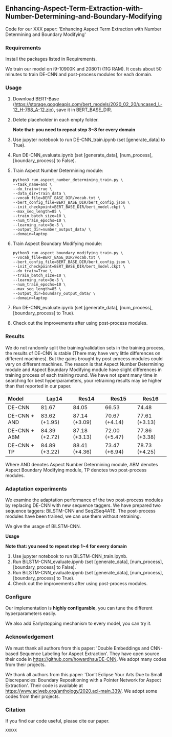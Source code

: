 ## Enhancing-Aspect-Term-Extraction-with-Number-Determining-and-Boundary-Modifying

Code for our XXX paper: 'Enhancing Aspect Term Extraction with Number Determining and Boundary Modifying'

### Requirements

Install the packages listed in Requirements.

We train our model on i9-10900K and 2080Ti (11G RAM). It costs about 50 minutes to train DE-CNN and post-process modules for each domain.

### Usage

1. Download BERT-Base (https://storage.googleapis.com/bert_models/2020_02_20/uncased_L-12_H-768_A-12.zip), save it in BERT_BASE_DIR.

2. Delete placeholder in each empty folder.

   **Note that: you need to repeat step 3~8 for every domain**

3. Use jupyter notebook to run DE-CNN_train.ipynb (set [generate_data] to True).

4. Run DE-CNN_evaluate.ipynb (set [generate_data], [num_process], [boundary_process] to False).

5. Train Aspect Number Determining module:

   ```
   python3 run_aspect_number_determining_train.py \
   --task_name=and \
   --do_train=true \
   --data_dir=train_data \
   --vocab_file=BERT_BASE_DIR/vocab.txt \
   --bert_config_file=BERT_BASE_DIR/bert_config.json \
   --init_checkpoint=BERT_BASE_DIR/bert_model.ckpt \
   --max_seq_length=85 \
   --train_batch_size=10 \
   --num_train_epochs=10 \
   --learning_rate=3e-5 \
   --output_dir=number_output_data/ \
   --domain=laptop
   ```

   

6. Train Aspect Boundary Modifying module:

   ```
   python3 run_aspect_boundary_modifying_train.py \
   --vocab_file=BERT_BASE_DIR/vocab.txt \
   --bert_config_file=BERT_BASE_DIR/bert_config.json \
   --init_checkpoint=BERT_BASE_DIR/bert_model.ckpt \
   --do_train=True \
   --train_batch_size=10 \
   --learning_rate=3e-5 \
   --num_train_epochs=10 \
   --max_seq_length=85 \
   --output_dir=boundary_output_data/ \
   --domain=laptop
   ```

   

7. Run DE-CNN_evaluate.ipynb (set [generate_data], [num_process], [boundary_process] to True).

8. Check out the improvements after using post-process modules.



### Results

We do not randomly split the training/validation sets in the training process, the results of DE-CNN is stable (There may have very little differences on different machines). But the gains brought by post-process modules could vary on different machines. The reason is that Aspect Number Determining module and Aspect Boundary Modifying module have slight differences in training process of each training round. We have not spent many time in searching for best hyperparameters, your retraining results may be higher than that reported in our paper.

| Model        | Lap14         | Res14         | Res15         | Res16         |
| :----------- | ------------- | ------------- | ------------- | ------------- |
| DE-CNN       | 81.67         | 84.05         | 66.53         | 74.48         |
| DE-CNN + AND | 83.62 (+1.95) | 87.14 (+3.09) | 70.67 (+4.14) | 77.61 (+3.13) |
| DE-CNN + ABM | 84.39 (+2.72) | 87.18 (+3.13) | 72.00 (+5.47) | 77.86 (+3.38) |
| DE-CNN + TP  | 84.89 (+3.22) | 88.41 (+4.36) | 73.47 (+6.94) | 78.73 (+4.25) |

Where AND denotes Aspect Number Determining module, ABM denotes Aspect Boundary Modifying module, TP denotes two post-process modules.

### Adaptation experiments

We examine the adaptation performance of the two post-process modules by replacing DE-CNN with new sequence taggers. We have prepared two sequence taggers: BiLSTM-CNN and Seq2Seq4ATE. The post-process modules have been trained, we can use them without retraining.

We give the usage of BiLSTM-CNN.

**Usage**

**Note that: you need to repeat step 1~4 for every domain**

1. Use jupyter notebook to run BiLSTM-CNN_train.ipynb.
2. Run BiLSTM-CNN_evaluate.ipynb (set [generate_data], [num_process], [boundary_process] to False).
3. Run BiLSTM-CNN_evaluate.ipynb (set [generate_data], [num_process], [boundary_process] to True).
4. Check out the improvements after using post-process modules.



### Configure

Our implementation is **highly configurable**, you can tune the different hyperparameters easily.

We also add Earlystopping mechanism to every model, you can try it.



### Acknowledgement

We must thank all authors from this paper: 'Double Embeddings and CNN-based Sequence Labeling for Aspect Extraction'. They have open source their code in https://github.com/howardhsu/DE-CNN. We adopt many codes from their projects. 

We thank all authors from this paper:  'Don’t Eclipse Your Arts Due to Small Discrepancies: Boundary Repositioning with a Pointer Network for Aspect Extraction'. Their code is available at https://www.aclweb.org/anthology/2020.acl-main.339/. We adopt some codes from their projects. 



### Citation

If you find our code useful, please cite our paper.

```
XXXXX
```





